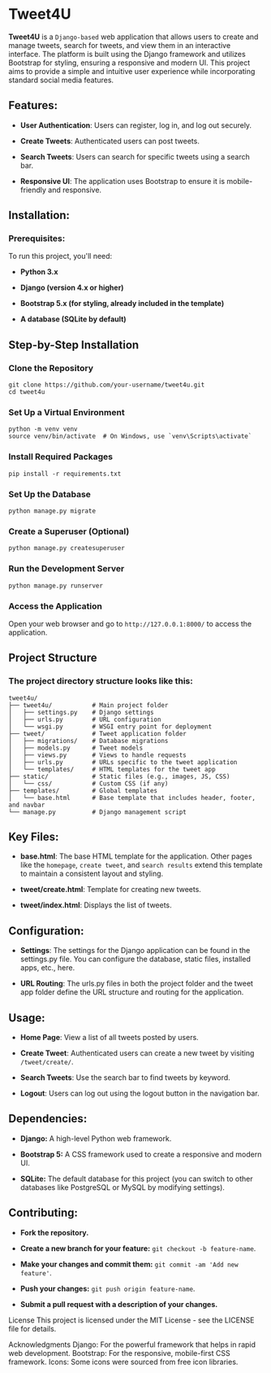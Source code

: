 # Tweet4U

**Tweet4U** is a `Django-based` web application that allows users to create and manage tweets, search for tweets, and view them in an interactive interface. The platform is
built using the Django framework and utilizes Bootstrap for styling, ensuring a responsive and modern UI. This project aims to provide a simple and intuitive user 
experience while incorporating standard social media features.

## Features: 

- **User Authentication**: Users can register, log in, and log out securely.
  
- **Create Tweets**: Authenticated users can post tweets.
  
- **Search Tweets**: Users can search for specific tweets using a search bar.
  
- **Responsive UI**: The application uses Bootstrap to ensure it is mobile-friendly and responsive.

## Installation:

### Prerequisites:

To run this project, you'll need:

- **Python 3.x**
  
- **Django (version 4.x or higher)**
  
- **Bootstrap 5.x (for styling, already included in the template)**
  
- **A database (SQLite by default)**

## Step-by-Step Installation

### Clone the Repository

    git clone https://github.com/your-username/tweet4u.git
    cd tweet4u

### Set Up a Virtual Environment

    python -m venv venv
    source venv/bin/activate  # On Windows, use `venv\Scripts\activate`

### Install Required Packages

    pip install -r requirements.txt
    
### Set Up the Database

    python manage.py migrate

### Create a Superuser (Optional)

    python manage.py createsuperuser

### Run the Development Server

    python manage.py runserver

### Access the Application

Open your web browser and go to `http://127.0.0.1:8000/` to access the application.

## Project Structure

### The project directory structure looks like this:

    tweet4u/
    ├── tweet4u/           # Main project folder
    │   ├── settings.py    # Django settings
    │   ├── urls.py        # URL configuration
    │   └── wsgi.py        # WSGI entry point for deployment
    ├── tweet/             # Tweet application folder
    │   ├── migrations/    # Database migrations
    │   ├── models.py      # Tweet models
    │   ├── views.py       # Views to handle requests
    │   ├── urls.py        # URLs specific to the tweet application
    │   └── templates/     # HTML templates for the tweet app
    ├── static/            # Static files (e.g., images, JS, CSS)
    │   └── css/           # Custom CSS (if any)
    ├── templates/         # Global templates
    │   └── base.html      # Base template that includes header, footer, and navbar
    └── manage.py          # Django management script

## Key Files:

- **base.html**: The base HTML template for the application. Other pages like the `homepage`, `create tweet`, and `search results` extend this template to maintain a consistent layout and styling.
  
- **tweet/create.html**: Template for creating new tweets.
  
- **tweet/index.html**: Displays the list of tweets.
  
## Configuration:

- **Settings**: The settings for the Django application can be found in the settings.py file. You can configure the database, static files, installed apps, etc., here.
  
- **URL Routing**: The urls.py files in both the project folder and the tweet app folder define the URL structure and routing for the application.
  
## Usage:

- **Home Page**: View a list of all tweets posted by users.
  
- **Create Tweet**: Authenticated users can create a new tweet by visiting `/tweet/create/`.
  
- **Search Tweets**: Use the search bar to find tweets by keyword.
  
- **Logout**: Users can log out using the logout button in the navigation bar.
  
## Dependencies:

- **Django:** A high-level Python web framework.
  
- **Bootstrap 5:** A CSS framework used to create a responsive and modern UI.
  
- **SQLite:** The default database for this project (you can switch to other databases like PostgreSQL or MySQL by modifying settings).
  
## Contributing:

- **Fork the repository.**
  
- **Create a new branch for your feature:** `git checkout -b feature-name`.
  
- **Make your changes and commit them:** `git commit -am 'Add new feature'`.
  
- **Push your changes:** `git push origin feature-name`.
  
- **Submit a pull request with a description of your changes.**
  
License
This project is licensed under the MIT License - see the LICENSE file for details.

Acknowledgments
Django: For the powerful framework that helps in rapid web development.
Bootstrap: For the responsive, mobile-first CSS framework.
Icons: Some icons were sourced from free icon libraries.
